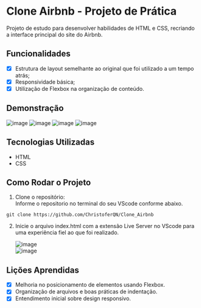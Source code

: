 # Clone Airbnb - Projeto de Prática

Projeto de estudo para desenvolver habilidades de HTML e CSS, recriando a interface principal do site do Airbnb.

## Funcionalidades

- [x] Estrutura de layout semelhante ao original que foi utilizado a um tempo atrás;
- [x] Responsividade básica;
- [x] Utilização de Flexbox na organização de conteúdo.

## Demonstração

![image](https://github.com/user-attachments/assets/239505cd-7fd6-4db8-b1ca-78909e97da87)
![image](https://github.com/user-attachments/assets/d552d5ba-31cf-423e-b5d9-4de38656882a)
![image](https://github.com/user-attachments/assets/e7c5b653-1782-48bd-8047-bd669c032589)
![image](https://github.com/user-attachments/assets/247e2240-311b-43df-9551-514257707b76)

## Tecnologias Utilizadas

- HTML
- CSS

## Como Rodar o Projeto

1. Clone o repositório: <br>
Informe o repositorio no terminal do seu VScode conforme abaixo.
```
git clone https://github.com/ChristoferQN/Clone_Airbnb
```
2. Inicie o arquivo index.html com a extensão Live Server no VScode para uma experiência fiel ao que foi realizado.

   ![image](https://github.com/user-attachments/assets/cb20f841-193c-4400-b246-e673699c5d41) <br>
   ![image](https://github.com/user-attachments/assets/06cc9c56-0cf1-4b48-91b4-6a98e1f1babb)
   
## Lições Aprendidas
    
 - [x] Melhoria no posicionamento de elementos usando Flexbox.
 - [x] Organização de arquivos e boas práticas de indentação.
 - [x] Entendimento inicial sobre design responsivo.
